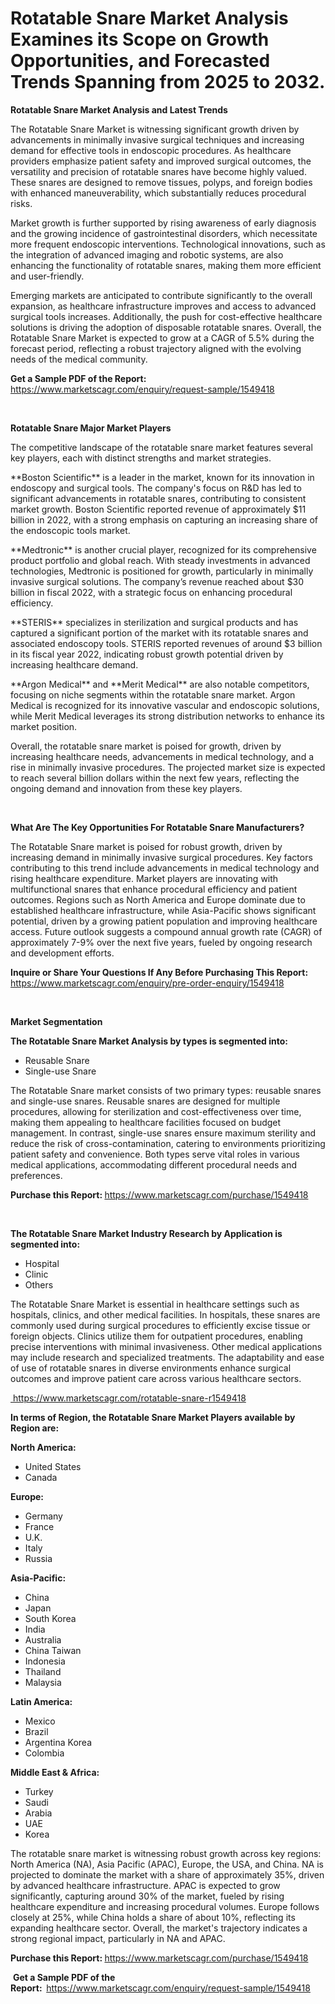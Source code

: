 <p><h1>Rotatable Snare Market Analysis Examines its Scope on Growth Opportunities, and Forecasted Trends Spanning from 2025 to 2032.</h1></p><p><strong>Rotatable Snare Market Analysis and Latest Trends</strong></p>
<p><p>The Rotatable Snare Market is witnessing significant growth driven by advancements in minimally invasive surgical techniques and increasing demand for effective tools in endoscopic procedures. As healthcare providers emphasize patient safety and improved surgical outcomes, the versatility and precision of rotatable snares have become highly valued. These snares are designed to remove tissues, polyps, and foreign bodies with enhanced maneuverability, which substantially reduces procedural risks.</p><p>Market growth is further supported by rising awareness of early diagnosis and the growing incidence of gastrointestinal disorders, which necessitate more frequent endoscopic interventions. Technological innovations, such as the integration of advanced imaging and robotic systems, are also enhancing the functionality of rotatable snares, making them more efficient and user-friendly.</p><p>Emerging markets are anticipated to contribute significantly to the overall expansion, as healthcare infrastructure improves and access to advanced surgical tools increases. Additionally, the push for cost-effective healthcare solutions is driving the adoption of disposable rotatable snares. Overall, the Rotatable Snare Market is expected to grow at a CAGR of 5.5% during the forecast period, reflecting a robust trajectory aligned with the evolving needs of the medical community.</p></p>
<p><strong>Get a Sample PDF of the Report:&nbsp;</strong> <a href="https://www.marketscagr.com/enquiry/request-sample/1549418?utm_campaign=2110&utm_medium=2&utm_source=Github&utm_content=ia&utm_term=13042025&utm_id=rotatable-snare">https://www.marketscagr.com/enquiry/request-sample/1549418</a></p>
<p>&nbsp;</p>
<p><strong>Rotatable Snare Major Market Players</strong></p>
<p><p>The competitive landscape of the rotatable snare market features several key players, each with distinct strengths and market strategies. </p><p>**Boston Scientific** is a leader in the market, known for its innovation in endoscopy and surgical tools. The company's focus on R&D has led to significant advancements in rotatable snares, contributing to consistent market growth. Boston Scientific reported revenue of approximately $11 billion in 2022, with a strong emphasis on capturing an increasing share of the endoscopic tools market.</p><p>**Medtronic** is another crucial player, recognized for its comprehensive product portfolio and global reach. With steady investments in advanced technologies, Medtronic is positioned for growth, particularly in minimally invasive surgical solutions. The company’s revenue reached about $30 billion in fiscal 2022, with a strategic focus on enhancing procedural efficiency.</p><p>**STERIS** specializes in sterilization and surgical products and has captured a significant portion of the market with its rotatable snares and associated endoscopy tools. STERIS reported revenues of around $3 billion in its fiscal year 2022, indicating robust growth potential driven by increasing healthcare demand.</p><p>**Argon Medical** and **Merit Medical** are also notable competitors, focusing on niche segments within the rotatable snare market. Argon Medical is recognized for its innovative vascular and endoscopic solutions, while Merit Medical leverages its strong distribution networks to enhance its market position.</p><p>Overall, the rotatable snare market is poised for growth, driven by increasing healthcare needs, advancements in medical technology, and a rise in minimally invasive procedures. The projected market size is expected to reach several billion dollars within the next few years, reflecting the ongoing demand and innovation from these key players.</p></p>
<p>&nbsp;</p>
<p><strong>What Are The Key Opportunities For Rotatable Snare Manufacturers?</strong></p>
<p><p>The Rotatable Snare market is poised for robust growth, driven by increasing demand in minimally invasive surgical procedures. Key factors contributing to this trend include advancements in medical technology and rising healthcare expenditure. Market players are innovating with multifunctional snares that enhance procedural efficiency and patient outcomes. Regions such as North America and Europe dominate due to established healthcare infrastructure, while Asia-Pacific shows significant potential, driven by a growing patient population and improving healthcare access. Future outlook suggests a compound annual growth rate (CAGR) of approximately 7-9% over the next five years, fueled by ongoing research and development efforts.</p></p>
<p><strong>Inquire or Share Your Questions If Any Before Purchasing This Report:</strong> <a href="https://www.marketscagr.com/enquiry/pre-order-enquiry/1549418?utm_campaign=2110&utm_medium=2&utm_source=Github&utm_content=ia&utm_term=13042025&utm_id=rotatable-snare">https://www.marketscagr.com/enquiry/pre-order-enquiry/1549418</a></p>
<p>&nbsp;</p>
<p><strong>Market Segmentation</strong></p>
<p><strong>The Rotatable Snare Market Analysis by types is segmented into:</strong></p>
<p><ul><li>Reusable Snare</li><li>Single-use Snare</li></ul></p>
<p><p>The Rotatable Snare market consists of two primary types: reusable snares and single-use snares. Reusable snares are designed for multiple procedures, allowing for sterilization and cost-effectiveness over time, making them appealing to healthcare facilities focused on budget management. In contrast, single-use snares ensure maximum sterility and reduce the risk of cross-contamination, catering to environments prioritizing patient safety and convenience. Both types serve vital roles in various medical applications, accommodating different procedural needs and preferences.</p></p>
<p><strong>Purchase this Report:&nbsp;</strong><a href="https://www.marketscagr.com/purchase/1549418?utm_campaign=2110&utm_medium=2&utm_source=Github&utm_content=ia&utm_term=13042025&utm_id=rotatable-snare">https://www.marketscagr.com/purchase/1549418</a></p>
<p>&nbsp;</p>
<p><strong>The Rotatable Snare Market Industry Research by Application is segmented into:</strong></p>
<p><ul><li>Hospital</li><li>Clinic</li><li>Others</li></ul></p>
<p><p>The Rotatable Snare Market is essential in healthcare settings such as hospitals, clinics, and other medical facilities. In hospitals, these snares are commonly used during surgical procedures to efficiently excise tissue or foreign objects. Clinics utilize them for outpatient procedures, enabling precise interventions with minimal invasiveness. Other medical applications may include research and specialized treatments. The adaptability and ease of use of rotatable snares in diverse environments enhance surgical outcomes and improve patient care across various healthcare sectors.</p></p>
<p><a href="https://www.marketscagr.com/rotatable-snare-r1549418?utm_campaign=2110&utm_medium=2&utm_source=Github&utm_content=ia&utm_term=13042025&utm_id=rotatable-snare">&nbsp;https://www.marketscagr.com/rotatable-snare-r1549418</a></p>
<p><strong>In terms of Region, the Rotatable Snare Market Players available by Region are:</strong></p>
<p>
    <p> <strong> North America: </strong>
        <ul>
            <li>United States</li>
            <li>Canada</li>
        </ul>
        </p> 
    <p> <strong> Europe: </strong>
        <ul>
            <li>Germany</li>
            <li>France</li>
            <li>U.K.</li>
            <li>Italy</li>
            <li>Russia</li>
        </ul>
        </p> 
    <p> <strong> Asia-Pacific: </strong>
        <ul>
            <li>China</li>
            <li>Japan</li>
            <li>South Korea</li>
            <li>India</li>
            <li>Australia</li>
            <li>China Taiwan</li>
            <li>Indonesia</li>
            <li>Thailand</li>
            <li>Malaysia</li>
        </ul>
        </p> 
    <p> <strong> Latin America: </strong>
        <ul>
            <li>Mexico</li>
            <li>Brazil</li>
            <li>Argentina Korea</li>
            <li>Colombia</li>
        </ul>
        </p> 
    <p> <strong> Middle East & Africa: </strong>
        <ul>
            <li>Turkey</li>
            <li>Saudi</li>
            <li>Arabia</li>
            <li>UAE</li>
            <li>Korea</li>
        </ul>
    </p>
    </p>
<p><p>The rotatable snare market is witnessing robust growth across key regions: North America (NA), Asia Pacific (APAC), Europe, the USA, and China. NA is projected to dominate the market with a share of approximately 35%, driven by advanced healthcare infrastructure. APAC is expected to grow significantly, capturing around 30% of the market, fueled by rising healthcare expenditure and increasing procedural volumes. Europe follows closely at 25%, while China holds a share of about 10%, reflecting its expanding healthcare sector. Overall, the market's trajectory indicates a strong regional impact, particularly in NA and APAC.</p></p>
<p><strong>Purchase this Report: </strong><a href="https://www.marketscagr.com/purchase/1549418?utm_campaign=2110&utm_medium=2&utm_source=Github&utm_content=ia&utm_term=13042025&utm_id=rotatable-snare">https://www.marketscagr.com/purchase/1549418</a></p>
<p>&nbsp;<strong>Get a Sample PDF of the Report:&nbsp;&nbsp;</strong><a href="https://www.marketscagr.com/enquiry/request-sample/1549418?utm_campaign=2110&utm_medium=2&utm_source=Github&utm_content=ia&utm_term=13042025&utm_id=rotatable-snare">https://www.marketscagr.com/enquiry/request-sample/1549418</a></p>
<p><strong></strong></p>
<p><p></p><p></p><p></p></p>